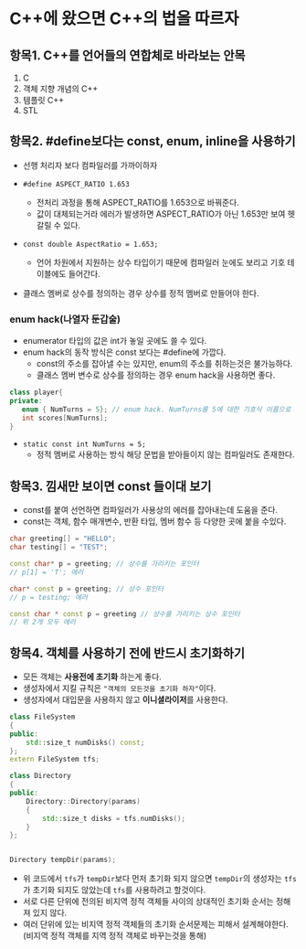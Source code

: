 # C++에 왔으면 C++의 법을 따르자
## 항목1. C++를 언어들의 연합체로 바라보는 안목
1. C
2. 객체 지향 개념의 C++
3. 템플릿 C++
4. STL

## 항목2. #define보다는 const, enum, inline을 사용하기
- 선행 처리자 보다 컴파일러를 가까이하자
- `#define ASPECT_RATIO 1.653 `
    - 전처리 과정을 통해 ASPECT_RATIO를 1.653으로 바꿔준다.
    - 값이 대체되는거라 에러가 발생하면 ASPECT_RATIO가 아닌 1.653만 보여 헷갈릴 수 있다.
- `const double AspectRatio = 1.653;`
    - 언어 차원에서 지원하는 상수 타입이기 때문에 컴파일러 눈에도 보리고 기호 테이블에도 들어간다.

- 클래스 멤버로 상수를 정의하는 경우 상수를 정적 멤버로 만들어야 한다.

### enum hack(나열자 둔갑술)
- enumerator 타입의 값은 int가 놓일 곳에도 쓸 수 있다.
- enum hack의 동작 방식은 const 보다는 #define에 가깝다.
    - const의 주소를 잡아낼 수는 있지만, enum의 주소를 취하는것은 불가능하다.
    - 클래스 멤버 변수로 상수를 정의하는 경우 enum hack을 사용하면 좋다.

```cpp
class player{
private:
   enum { NumTurns = 5}; // enum hack. NumTurns를 5에 대한 기호식 이름으로
   int scores[NumTurns];
}
```

- `static const int NumTurns = 5;`
    - 정적 멤버로 사용하는 방식 해당 문법을 받아들이지 않는 컴파일러도 존재한다.

## 항목3. 낌새만 보이면 const 들이대 보기
- const를 붙여 선언하면 컴파일러가 사용상의 에러를 잡아내는데 도움을 준다.
- const는 객체, 함수 매개변수, 반환 타입, 멤버 함수 등 다양한 곳에 붙을 수있다.

```cpp
char greeting[] = "HELLO";
char testing[] = "TEST";

const char* p = greeting; // 상수를 가리키는 포인터
// p[1] = 'T'; 에러

char* const p = greeting; // 상수 포인터
// p = testing; 에러

const char * const p = greeting // 상수를 가리키는 상수 포인터
// 위 2개 모두 에러
```

## 항목4. 객체를 사용하기 전에 반드시 초기화하기
- 모든 객체는 **사용전에 초기화** 하는게 좋다.
- 생성자에서 지킬 규칙은 `"객체의 모든것을 초기화 하자"`이다.
- 생성자에서 대입문을 사용하지 않고 **이니셜라이저**를 사용한다.

```cpp
class FileSystem
{
public:
    std::size_t numDisks() const;
};
extern FileSystem tfs;

class Directory
{
public:
    Directory::Directory(params)
    {
        std::size_t disks = tfs.numDisks();
    }
};


Directory tempDir(params);
```
- 위 코드에서 `tfs`가 `tempDir`보다 먼저 초기화 되지 않으면 `tempDir`의 생성자는 `tfs`가 초기화 되지도 않았는데 `tfs`를 사용하려고 할것이다.
- 서로 다른 단위에 전의된 비지역 정적 객체들 사이의 상대적인 초기화 순서는 정해져 있지 않다.
- 여러 단위에 있는 비지역 정적 객체들의 초기화 순서문제는 피해서 설계해야한다. (비지역 정적 객체를 지역 정적 객체로 바꾸는것을 통해)
